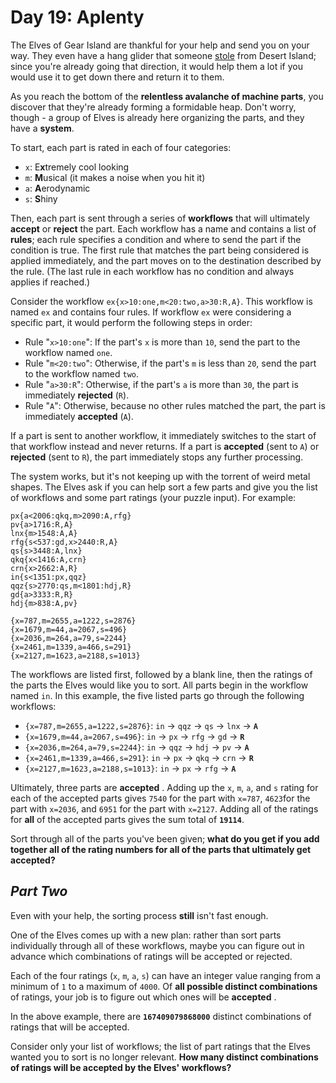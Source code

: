# ****Day 19: Aplenty****

The Elves of Gear Island are thankful for your help and send you on your way. They even have a hang glider that someone [stole](../09/README.md#day-9-mirage-maintenance) from Desert Island; since you're already going that direction, it would help them a lot if you would use it to get down there and return it to them.

As you reach the bottom of the **relentless avalanche of machine parts**, you discover that they're already forming a formidable heap. Don't worry, though - a group of Elves is already here organizing the parts, and they have a **system**.

To start, each part is rated in each of four categories:

- `x`: E**x**tremely cool looking
- `m`: **M**usical (it makes a noise when you hit it)
- `a`: **A**erodynamic
- `s`: **S**hiny

Then, each part is sent through a series of **workflows** that will ultimately **accept** or **reject** the part. Each workflow has a name and contains a list of **rules**; each rule specifies a condition and where to send the part if the condition is true. The first rule that matches the part being considered is applied immediately, and the part moves on to the destination described by the rule. (The last rule in each workflow has no condition and always applies if reached.)

Consider the workflow `ex{x>10:one,m<20:two,a>30:R,A}`. This workflow is named `ex` and contains four rules. If workflow `ex` were considering a specific part, it would perform the following steps in order:

- Rule "`x>10:one`": If the part's `x` is more than `10`, send the part to the workflow named `one`.
- Rule "`m<20:two`": Otherwise, if the part's `m` is less than `20`, send the part to the workflow named `two`.
- Rule "`a>30:R`": Otherwise, if the part's `a` is more than `30`, the part is immediately **rejected** (`R`).
- Rule "`A`": Otherwise, because no other rules matched the part, the part is immediately **accepted** (`A`).

If a part is sent to another workflow, it immediately switches to the start of that workflow instead and never returns. If a part is **accepted** (sent to `A`) or **rejected** (sent to `R`), the part immediately stops any further processing.

The system works, but it's not keeping up with the torrent of weird metal shapes. The Elves ask if you can help sort a few parts and give you the list of workflows and some part ratings (your puzzle input). For example:

```
px{a<2006:qkq,m>2090:A,rfg}
pv{a>1716:R,A}
lnx{m>1548:A,A}
rfg{s<537:gd,x>2440:R,A}
qs{s>3448:A,lnx}
qkq{x<1416:A,crn}
crn{x>2662:A,R}
in{s<1351:px,qqz}
qqz{s>2770:qs,m<1801:hdj,R}
gd{a>3333:R,R}
hdj{m>838:A,pv}

{x=787,m=2655,a=1222,s=2876}
{x=1679,m=44,a=2067,s=496}
{x=2036,m=264,a=79,s=2244}
{x=2461,m=1339,a=466,s=291}
{x=2127,m=1623,a=2188,s=1013}
```

The workflows are listed first, followed by a blank line, then the ratings of the parts the Elves would like you to sort. All parts begin in the workflow named `in`. In this example, the five listed parts go through the following workflows:

- `{x=787,m=2655,a=1222,s=2876}`: `in` -> `qqz` -> `qs` -> `lnx` -> **`A`**
- `{x=1679,m=44,a=2067,s=496}`: `in` -> `px` -> `rfg` -> `gd` -> **`R`**
- `{x=2036,m=264,a=79,s=2244}`: `in` -> `qqz` -> `hdj` -> `pv` -> **`A`**
- `{x=2461,m=1339,a=466,s=291}`: `in` -> `px` -> `qkq` -> `crn` -> **`R`**
- `{x=2127,m=1623,a=2188,s=1013}`: `in` -> `px` -> `rfg` -> **`A`**

Ultimately, three parts are **accepted** . Adding up the `x`, `m`, `a`, and `s` rating for each of the accepted parts gives `7540` for the part with `x=787`, `4623`for the part with `x=2036`, and `6951` for the part with `x=2127`. Adding all of the ratings for **all** of the accepted parts gives the sum total of **`19114`**.

Sort through all of the parts you've been given; **what do you get if you add together all of the rating numbers for all of the parts that ultimately get accepted?**

## ***Part Two***

Even with your help, the sorting process **still** isn't fast enough.

One of the Elves comes up with a new plan: rather than sort parts individually through all of these workflows, maybe you can figure out in advance which combinations of ratings will be accepted or rejected.

Each of the four ratings (`x`, `m`, `a`, `s`) can have an integer value ranging from a minimum of `1` to a maximum of `4000`. Of **all possible distinct combinations** of ratings, your job is to figure out which ones will be **accepted** .

In the above example, there are **`167409079868000`** distinct combinations of ratings that will be accepted.

Consider only your list of workflows; the list of part ratings that the Elves wanted you to sort is no longer relevant. **How many distinct combinations of ratings will be accepted by the Elves' workflows?**
